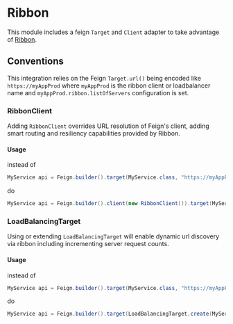 # Ribbon

This module includes a feign `Target` and `Client` adapter to take advantage of [Ribbon](https://github.com/Netflix/ribbon).

## Conventions

This integration relies on the Feign `Target.url()` being encoded like `https://myAppProd` where `myAppProd` is the ribbon client
or loadbalancer name and `myAppProd.ribbon.listOfServers` configuration is set.

### RibbonClient

Adding `RibbonClient` overrides URL resolution of Feign's client, adding smart routing and resiliency capabilities provided by
Ribbon.

#### Usage

instead of

```java
MyService api = Feign.builder().target(MyService.class, "https://myAppProd-1234567890.us-east-1.elb.amazonaws.com");
```

do

```java
MyService api = Feign.builder().client(new RibbonClient()).target(MyService.class, "https://myAppProd");
```

### LoadBalancingTarget

Using or extending `LoadBalancingTarget` will enable dynamic url discovery via ribbon including incrementing server request
counts.

#### Usage

instead of

```java
MyService api = Feign.builder().target(MyService.class, "https://myAppProd-1234567890.us-east-1.elb.amazonaws.com");
```

do

```java
MyService api = Feign.builder().target(LoadBalancingTarget.create(MyService.class, "https://myAppProd"));
```
